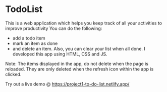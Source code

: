 # TodoList
This is a web application which helps you keep track of all your activities to improve productivity
You can do the following:
- add a todo item
- mark an item as done
- and delete an item. 
Also, you can clear your list when all done. I developed this app using HTML, CSS and JS.

Note: The items displayed in the app, do not delete when the page is reloaded. They are only deleted when the refresh icon within the app is clicked.

Try out a live demo @ https://project1-to-do-list.netlify.app/

